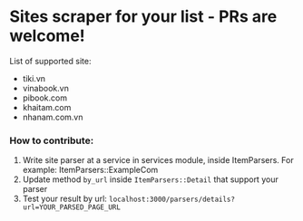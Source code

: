 # Sites scraper for your list - PRs are welcome!

List of supported site:

* tiki.vn
* vinabook.vn
* pibook.com
* khaitam.com
* nhanam.com.vn

### How to contribute:

1. Write site parser at a service in services module, inside ItemParsers. For example: ItemParsers::ExampleCom
2. Update method `by_url` inside `ItemParsers::Detail` that support your parser
3. Test your result by url: `localhost:3000/parsers/details?url=YOUR_PARSED_PAGE_URL`

